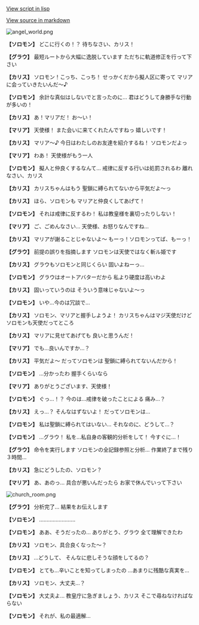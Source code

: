 [View script in lisp](../scripts/100213090.txt)

[View source in markdown](100213090.md)

![angel_world.png](../images/backgrounds/angel_world.png)

**【ソロモン】**
どこに行くの！？
待ちなさい、カリス！

**【グラウ】**
最短ルートから大幅に逸脱しています
ただちに軌道修正を行って下さい

**【カリス】**
ソロモン！こっち、こっち！
せっかくだから擬人区に寄って
マリアに会っていきたいんだ～♪

**【ソロモン】**
余計な真似はしないでと言ったのに…
君はどうして身勝手な行動が多いの！

**【カリス】**
あ！マリアだ！
お～い！

**【マリア】**
天使様！
また会いに来てくれたんですねっ
嬉しいです！

**【カリス】**
マリア～♪
今日はわたしのお友達を紹介するね！
ソロモンだよっ

**【マリア】**
わあ！
天使様がもう一人

**【ソロモン】**
擬人と仲良くするなんて…
戒律に反する行いは処罰されるわ
離れなさい、カリス

**【カリス】**
カリスちゃんはもう
聖鎖に縛られてないから平気だよ～っ

**【カリス】**
ほら、ソロモンも
マリアと仲良くしてあげて！

**【ソロモン】**
それは戒律に反するわ！
私は教皇様を裏切ったりしない！

**【マリア】**
ご、ごめんなさい…
天使様、お怒りなんですね…

**【カリス】**
マリアが謝ることじゃないよ～
もーっ！ソロモンってば、もーっ！

**【グラウ】**
前提の誤りを指摘します
ソロモンは天使ではなく斬ル姫です

**【カリス】**
グラウもソロモンと同じくらい
固いよねーっ…

**【ソロモン】**
グラウはオートアバターだから
私より硬度は高いわよ

**【カリス】**
固いっていうのは
そういう意味じゃないよ～っ

**【ソロモン】**
いや…今のは冗談で…

**【カリス】**
ソロモン、マリアと握手しようよ！
カリスちゃんはマジ天使だけど
ソロモンも天使だってところ

**【カリス】**
マリアに見せてあげても
良いと思うんだ！

**【マリア】**
でも…良いんですか…？

**【カリス】**
平気だよ～
だってソロモンは
聖鎖に縛られてないんだから！

**【ソロモン】**
…分かったわ
握手くらいなら

**【マリア】**
ありがとうございます、天使様！

**【ソロモン】**
ぐっ…！？
今のは…戒律を破ったことによる
痛み…？

**【カリス】**
えっ…？
そんなはずないよ！
だってソロモンは…

**【ソロモン】**
私は聖鎖に縛られてはいない…
それなのに、どうして…？

**【ソロモン】**
…グラウ！
私を…私自身の客観的分析をして！
今すぐに…！

**【グラウ】**
命令を実行します
ソロモンの全記録参照と分析…
作業終了まで残り３時間…

**【カリス】**
急にどうしたの、ソロモン？

**【マリア】**
あ、あのっ…
具合が悪いんだったら
お家で休んでいって下さい

![church_room.png](../images/backgrounds/church_room.png)

**【グラウ】**
分析完了…
結果をお伝えします

**【ソロモン】**
……………………

**【ソロモン】**
ああ、そうだったの…
ありがとう、グラウ
全て理解できたわ

**【カリス】**
ソロモン、具合良くなった～？

**【カリス】**
…どうして、
そんなに悲しそうな顔をしてるの？

**【ソロモン】**
とても…辛いことを知ってしまったの
…あまりに残酷な真実を…

**【カリス】**
ソロモン、大丈夫…？

**【ソロモン】**
大丈夫よ…
教皇庁に急ぎましょう、カリス
そこで尋ねなければならない

**【ソロモン】**
それが、私の最適解…